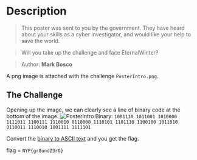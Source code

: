 # Description
> This poster was sent to you by the government. They have heard about your skills as a cyber investigator, and would like your help to save the world.

> Will you take up the challenge and face EternalWinter?

> Author: **Mark Bosco**

A png image is attached with the challenge `PosterIntro.png`.

## The Challenge
Opening up the image, we can clearly see a line of binary code at the bottom of the image.
![PosterIntro](https://user-images.githubusercontent.com/83258849/147628002-3104561b-3d6b-4101-985d-657c8effc763.png)
Binary: `1001110 1011001 1010000 1111011 1100111 1110010 0110000 1110101 1101110 1100100 1011010 0110011 1110010 1001111 1111101`

Convert the [binary to ASCII text](https://www.rapidtables.com/convert/number/binary-to-ascii.html) and you get the flag.

flag = `NYP{gr0undZ3rO}`
